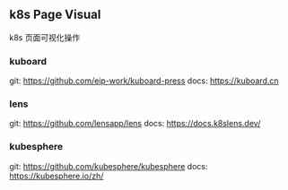 ## k8s Page Visual
k8s 页面可视化操作


### kuboard
git:  https://github.com/eip-work/kuboard-press
docs: https://kuboard.cn


### lens
git:  https://github.com/lensapp/lens
docs: https://docs.k8slens.dev/


### kubesphere
git:  https://github.com/kubesphere/kubesphere
docs: https://kubesphere.io/zh/